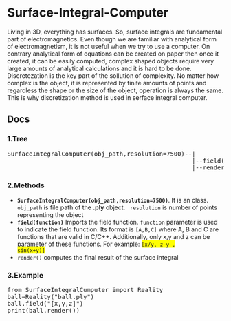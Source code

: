 # Surface-Integral-Computer
   Living in 3D, everything has surfaces. So, surface integrals are fundamental part of electromagnetics. Even though we are familiar with analytical form of electromagnetism, it is not useful when we try to use a computer. On contrary analytical form of equations can be created on paper then once it created, it can be easily computed, complex shaped objects require very large amounts of analytical calculations and it is hard to be done. Discretezation is the key part of the sollution of complexity. No matter how complex is the object, it is represented by finite amounts of points and regardless the shape or the size of the object, operation is always the same. This is why discretization method is used in serface integral computer.
## Docs
### 1.Tree
<pre>
SurfaceIntegralComputer(obj_path,resolution=7500)--|
                                                   |--field(function)
                                                   |--render()
</pre>
### 2.Methods
- <code>**SurfaceIntegralComputer(obj_path,resolution=7500)**</code>. It is an class. <code>obj_path</code> is file path of the **.ply** object. <code> resolution</code> is number of points representing the object
- <code>**field(function)**</code> Imports the field function. <code>function</code> parameter is used to indicate the field function. Its format is <code>[A,B,C]</code> where A, B and C are functions that are valid in C/C++. Additionally, only x,y and z can be parameter of these functions. For example:
 <span style="background-color: #FF0"> <code>[x/y, z-y , sin(x+y)]</code></span>
- <code>render()</code> computes the final result of the surface integral

### 3.Example
<pre>
from SurfaceIntegralCumputer import Reality
ball=Reality("ball.ply")
ball.field("[x,y,z]")
print(ball.render())
</pre>
